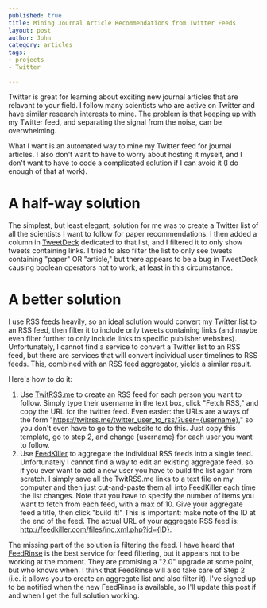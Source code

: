 ```yaml
--- 
published: true
title: Mining Journal Article Recommendations from Twitter Feeds
layout: post
author: John
category: articles
tags: 
- projects
- Twitter

---
```


Twitter is great for learning about exciting new journal articles that are relavant to your field. I follow many scientists who are active on Twitter and have similar research interests to mine. The problem is that keeping up with my Twitter feed, and separating the signal from the noise, can be overwhelming. 

What I want is an automated way to mine my Twitter feed for journal articles. I also don't want to have to worry about hosting it myself, and I don't want to have to code a complicated solution if I can avoid it (I do enough of that at work). 

# A half-way solution

The simplest, but least elegant, solution for me was to create a Twitter list of all the scientists I want to follow for paper recommendations. I then added a column in [TweetDeck](https://tweetdeck.twitter.com) dedicated to that list, and I filtered it to only show tweets containing links. I tried to also filter the list to only see tweets containing "paper" OR "article," but there appears to be a bug in TweetDeck causing boolean operators not to work, at least in this circumstance.

# A better solution

I use RSS feeds heavily, so an ideal solution would convert my Twitter list to an RSS feed, then filter it to include only tweets containing links (and maybe even filter further to only include links to specific publisher websites). Unfortunately, I cannot find a service to convert a Twitter list to an RSS feed, but there are services that will convert individual user timelines to RSS feeds. This, combined with an RSS feed aggregator, yields a similar result.

Here's how to do it:

1. Use [TwitRSS.me](https://twitrss.me/) to create an RSS feed for each person you want to follow. Simply type their username in the text box, click "Fetch RSS," and copy the URL for the twitter feed. Even easier: the URLs are always of the form "https://twitrss.me/twitter_user_to_rss/?user={username}," so you don't even have to go to the website to do this. Just copy this template, go to step 2, and change {username} for each user you want to follow.
2. Use [FeedKiller](http://feedkiller.com/) to aggregate the individual RSS feeds into a single feed. Unfortunately I cannot find a way to edit an existing aggregate feed, so if you ever want to add a new user you have to build the list again from scratch. I simply save all the TwitRSS.me links to a text file on my computer and then just cut-and-paste them all into FeedKiller each time the list changes. Note that you have to specify the number of items you want to fetch from each feed, with a max of 10. Give your aggregate feed a title, then click "build it!" This is important: make note of the ID at the end of the feed. The actual URL of your aggregate RSS feed is: http://feedkiller.com/files/inc.xml.php?id={ID}.

The missing part of the solution is filtering the feed. I have heard that [FeedRinse](http://www.feedrinse.com/) is the best service for feed filtering, but it appears not to be working at the moment. They are promising a "2.0" upgrade at some point, but who knows when. I think that FeedRinse will also take care of Step 2 (i.e. it allows you to create an aggregate list and also filter it). I've signed up to be notified when the new FeedRinse is available, so I'll update this post if and when I get the full solution working.
